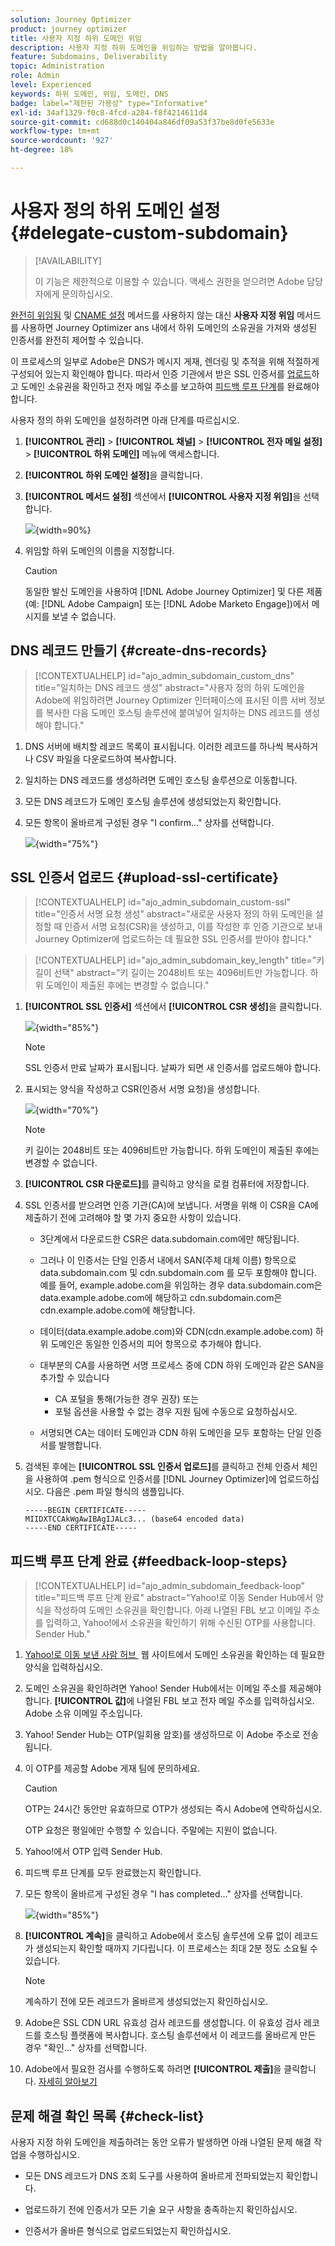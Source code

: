 ```yaml
---
solution: Journey Optimizer
product: journey optimizer
title: 사용자 지정 하위 도메인 위임
description: 사용자 지정 하위 도메인을 위임하는 방법을 알아봅니다.
feature: Subdomains, Deliverability
topic: Administration
role: Admin
level: Experienced
keywords: 하위 도메인, 위임, 도메인, DNS
badge: label="제한된 가용성" type="Informative"
exl-id: 34af1329-f0c8-4fcd-a284-f8f4214611d4
source-git-commit: cd688d0c140404a846df09a53f37be8d0fe5633e
workflow-type: tm+mt
source-wordcount: '927'
ht-degree: 18%

---
```


# 사용자 정의 하위 도메인 설정 {#delegate-custom-subdomain}

>[!AVAILABILITY]
>
>이 기능은 제한적으로 이용할 수 있습니다. 액세스 권한을 얻으려면 Adobe 담당자에게 문의하십시오.

[완전히 위임됨](about-subdomain-delegation.md#full-subdomain-delegation) 및 [CNAME 설정](about-subdomain-delegation.md#cname-subdomain-delegation) 메서드를 사용하지 않는 대신 **사용자 지정 위임** 메서드를 사용하면 Journey Optimizer ans 내에서 하위 도메인의 소유권을 가져와 생성된 인증서를 완전히 제어할 수 있습니다.

이 프로세스의 일부로 Adobe은 DNS가 메시지 게재, 렌더링 및 추적을 위해 적절하게 구성되어 있는지 확인해야 합니다. 따라서 인증 기관에서 받은 SSL 인증서를 [업로드](#upload-ssl-certificate)하고 도메인 소유권을 확인하고 전자 메일 주소를 보고하여 [피드백 루프 단계](#feedback-loop-steps)를 완료해야 합니다.

사용자 정의 하위 도메인을 설정하려면 아래 단계를 따르십시오.

1. **[!UICONTROL 관리]** > **[!UICONTROL 채널]** > **[!UICONTROL 전자 메일 설정]** > **[!UICONTROL 하위 도메인]** 메뉴에 액세스합니다.

1. **[!UICONTROL 하위 도메인 설정]**&#x200B;을 클릭합니다.

1. **[!UICONTROL 메서드 설정]** 섹션에서 **[!UICONTROL 사용자 지정 위임]**&#x200B;을 선택합니다.

   ![](assets/subdomain-method-custom.png){width=90%}

1. 위임할 하위 도메인의 이름을 지정합니다.

   >[!CAUTION]
   >
   >동일한 발신 도메인을 사용하여 [!DNL Adobe Journey Optimizer] 및 다른 제품(예: [!DNL Adobe Campaign] 또는 [!DNL Adobe Marketo Engage])에서 메시지를 보낼 수 없습니다.

## DNS 레코드 만들기 {#create-dns-records}

>[!CONTEXTUALHELP]
>id="ajo_admin_subdomain_custom_dns"
>title="일치하는 DNS 레코드 생성"
>abstract="사용자 정의 하위 도메인을 Adobe에 위임하려면 Journey Optimizer 인터페이스에 표시된 이름 서버 정보를 복사한 다음 도메인 호스팅 솔루션에 붙여넣어 일치하는 DNS 레코드를 생성해야 합니다."

1. DNS 서버에 배치할 레코드 목록이 표시됩니다. 이러한 레코드를 하나씩 복사하거나 CSV 파일을 다운로드하여 복사합니다.

1. 일치하는 DNS 레코드를 생성하려면 도메인 호스팅 솔루션으로 이동합니다.

1. 모든 DNS 레코드가 도메인 호스팅 솔루션에 생성되었는지 확인합니다.

1. 모든 항목이 올바르게 구성된 경우 &quot;I confirm...&quot; 상자를 선택합니다.

   ![](assets/subdomain-custom-submit.png){width="75%"}

## SSL 인증서 업로드 {#upload-ssl-certificate}

>[!CONTEXTUALHELP]
>id="ajo_admin_subdomain_custom-ssl"
>title="인증서 서명 요청 생성"
>abstract="새로운 사용자 정의 하위 도메인을 설정할 때 인증서 서명 요청(CSR)을 생성하고, 이를 작성한 후 인증 기관으로 보내 Journey Optimizer에 업로드하는 데 필요한 SSL 인증서를 받아야 합니다."

>[!CONTEXTUALHELP]
>id="ajo_admin_subdomain_key_length"
>title="키 길이 선택"
>abstract="키 길이는 2048비트 또는 4096비트만 가능합니다. 하위 도메인이 제출된 후에는 변경할 수 없습니다."

1. **[!UICONTROL SSL 인증서]** 섹션에서 **[!UICONTROL CSR 생성]**&#x200B;을 클릭합니다.

   ![](assets/subdomain-custom-ssl-certificate.png){width="85%"}

   >[!NOTE]
   >
   >SSL 인증서 만료 날짜가 표시됩니다. 날짜가 되면 새 인증서를 업로드해야 합니다.

1. 표시되는 양식을 작성하고 CSR(인증서 서명 요청)을 생성합니다.

   ![](assets/subdomain-custom-generate-csr.png){width="70%"}

   >[!NOTE]
   >
   >키 길이는 2048비트 또는 4096비트만 가능합니다. 하위 도메인이 제출된 후에는 변경할 수 없습니다.

1. **[!UICONTROL CSR 다운로드]**&#x200B;를 클릭하고 양식을 로컬 컴퓨터에 저장합니다.

1. SSL 인증서를 받으려면 인증 기관(CA)에 보냅니다. 서명을 위해 이 CSR을 CA에 제출하기 전에 고려해야 할 몇 가지 중요한 사항이 있습니다.

   * 3단계에서 다운로드한 CSR은 data.subdomain.com에만 해당됩니다.

   * 그러나 이 인증서는 단일 인증서 내에서 SAN(주체 대체 이름) 항목으로 data.subdomain.com 및 cdn.subdomain.com 를 모두 포함해야 합니다. 예를 들어, example.adobe.com을 위임하는 경우 data.subdomain.com은 data.example.adobe.com에 해당하고 cdn.subdomain.com은 cdn.example.adobe.com에 해당합니다.

   * 데이터(data.example.adobe.com)와 CDN(cdn.example.adobe.com) 하위 도메인은 동일한 인증서의 피어 항목으로 추가해야 합니다.

   * 대부분의 CA를 사용하면 서명 프로세스 중에 CDN 하위 도메인과 같은 SAN을 추가할 수 있습니다

      * CA 포털을 통해(가능한 경우 권장) 또는
      * 포털 옵션을 사용할 수 없는 경우 지원 팀에 수동으로 요청하십시오.

   * 서명되면 CA는 데이터 도메인과 CDN 하위 도메인을 모두 포함하는 단일 인증서를 발행합니다.

1. 검색된 후에는 **[!UICONTROL SSL 인증서 업로드]**&#x200B;를 클릭하고 전체 인증서 체인을 사용하여 .pem 형식으로 인증서를 [!DNL Journey Optimizer]에 업로드하십시오. 다음은 .pem 파일 형식의 샘플입니다.

   ```
   -----BEGIN CERTIFICATE-----
   MIIDXTCCAkWgAwIBAgIJALc3... (base64 encoded data)
   -----END CERTIFICATE-----
   ```

   <!--
    >[!CAUTION]
    >
    >Both Data and CDN subdomains must be included in the same certificate.-->

## 피드백 루프 단계 완료 {#feedback-loop-steps}

>[!CONTEXTUALHELP]
>id="ajo_admin_subdomain_feedback-loop"
>title="피드백 루프 단계 완료"
>abstract="Yahoo!로 이동 Sender Hub에서 양식을 작성하여 도메인 소유권을 확인합니다. 아래 나열된 FBL 보고 이메일 주소를 입력하고, Yahoo!에서 소유권을 확인하기 위해 수신된 OTP를 사용합니다. Sender Hub."

1. [Yahoo!로 이동 보낸 사람 허브 &#x200B;](https://senders.yahooinc.com/) 웹 사이트에서 도메인 소유권을 확인하는 데 필요한 양식을 입력하십시오.

1. 도메인 소유권을 확인하려면 Yahoo! Sender Hub에서는 이메일 주소를 제공해야 합니다. **[!UICONTROL 값]**&#x200B;에 나열된 FBL 보고 전자 메일 주소를 입력하십시오. Adobe 소유 이메일 주소입니다.

1. Yahoo! Sender Hub는 OTP(일회용 암호)를 생성하므로 이 Adobe 주소로 전송됩니다.

1. 이 OTP를 제공할 Adobe 게재 팀에 문의하세요. <!--Specify how to reach out + any information that customer should share in the request to deliverability team to get access to the right OTP-->

   >[!CAUTION]
   >
   >OTP는 24시간 동안만 유효하므로 OTP가 생성되는 즉시 Adobe에 연락하십시오. <!--TBC?-->
   >
   >OTP 요청은 평일에만 수행할 수 있습니다. 주말에는 지원이 없습니다. <!--Add times + timezone-->

1. Yahoo!에서 OTP 입력 Sender Hub.

1. 피드백 루프 단계를 모두 완료했는지 확인합니다.

1. 모든 항목이 올바르게 구성된 경우 &quot;I has completed...&quot; 상자를 선택합니다.

   ![](assets/subdomain-custom-feedback-loop.png){width="85%"}

1. **[!UICONTROL 계속]**&#x200B;을 클릭하고 Adobe에서 호스팅 솔루션에 오류 없이 레코드가 생성되는지 확인할 때까지 기다립니다. 이 프로세스는 최대 2분 정도 소요될 수 있습니다.

   >[!NOTE]
   >
   >계속하기 전에 모든 레코드가 올바르게 생성되었는지 확인하십시오.

1. Adobe은 SSL CDN URL 유효성 검사 레코드를 생성합니다. 이 유효성 검사 레코드를 호스팅 플랫폼에 복사합니다. 호스팅 솔루션에서 이 레코드를 올바르게 만든 경우 &quot;확인...&quot; 상자를 선택합니다.

1. Adobe에서 필요한 검사를 수행하도록 하려면 **[!UICONTROL 제출]**&#x200B;을 클릭합니다. [자세히 알아보기](delegate-subdomain.md#submit-subdomain)

## 문제 해결 확인 목록 {#check-list}

사용자 지정 하위 도메인을 제출하려는 동안 오류가 발생하면 아래 나열된 문제 해결 작업을 수행하십시오.

* 모든 DNS 레코드가 DNS 조회 도구를 사용하여 올바르게 전파되었는지 확인합니다.

* 업로드하기 전에 인증서가 모든 기술 요구 사항을 충족하는지 확인하십시오.

* 인증서가 올바른 형식으로 업로드되었는지 확인하십시오.
